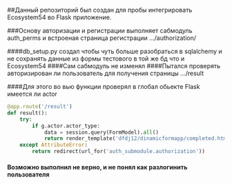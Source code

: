 ##Данный репозиторий был создан для пробы интегрировать Ecosystem54 во Flask приложение.

###Основу авторизации и регистрации выполняет сабмодуль auth_perms и встроеная страница регистрации .../authorization/

####db_setup.py создал чтобы чуть больше разобраться в sqlalchemy и не сохранять данные из формы тестового в той же бд что и Ecosystem54 
####Сам сабмодуль не изменял 
####Пытался проверять авторизирован ли пользователь для получения страницы .../result

####Для этого во вью функции проверял в глобал обьекте Flask имеется ли actor
```python
@app.route('/result')
def result():
    try:
        if g.actor.actor_type:
            data = session.query(FormModel).all()
            return render_template('dfdj12/dinamicformapp/completed.html', data=data)
    except AttributeError:
        return redirect(url_for('auth_submodule.authorization'))
```
#### Возможно выполнил не верно, и не понял как разлогинить пользователя